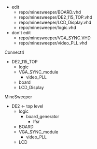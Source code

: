 - edit
  - repo/minesweeper/BOARD.vhd
  - repo/minesweeper/DE2_115_TOP.vhd
  - repo/minesweeper/LCD_Display.vhd
  - repo/minesweeper/logic.vhd
- don't edit
  - repo/minesweeper/VGA_SYNC.VHD
  - repo/minesweeper/video_PLL.vhd

Connect4

- DE2_115_TOP
  - logic
  - VGA_SYNC_module
    - video_PLL
  - board
  - LCD_Display

MineSweeper

- DE2 <- top level
  - logic
    - board_generator
      - lfsr
  - BOARD
  - VGA_SYNC_module
    - video_PLL
  - LCD

